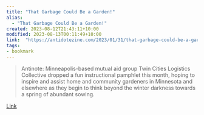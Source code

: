 ```yaml
---
title: "That Garbage Could Be a Garden!"
alias:
  - "That Garbage Could Be a Garden!"
created: 2023-08-12T21:43:11+10:00
modified: 2023-08-13T00:11:49+10:00
link:  "https://antidotezine.com/2023/01/31/that-garbage-could-be-a-garden/"
tags:
- bookmark
---
```


> Antinote: Minneapolis-based mutual aid group Twin Cities Logistics Collective dropped a fun instructional pamphlet this month, hoping to inspire and assist home and community gardeners in Minnesota and elsewhere as they begin to think beyond the winter darkness towards a spring of abundant sowing.

[Link](https://antidotezine.com/2023/01/31/that-garbage-could-be-a-garden/)
